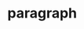 # paragraph

<!-- Добавление в эелемент html атрибута lang="ru" --> 
<script>
  const htmlElement = document.documentElement;
  htmlElement.setAttribute("lang", "ru");
  htmlElement.classList.add("hyphens");
</script>